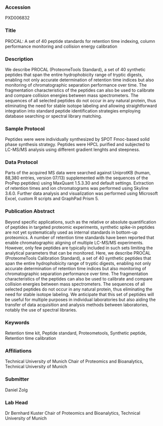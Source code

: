 ### Accession
PXD006832

### Title
PROCAL: A set of 40 peptide standards for retention time indexing, column performance monitoring and collision energy calibration

### Description
We describe PROCAL (ProteomeTools Standard), a set of 40 synthetic peptides that span the entire hydrophobicity range of tryptic digests, enabling not only accurate determination of retention time indices but also monitoring of chromatographic separation performance over time. The fragmentation characteristics of the peptides can also be used to calibrate and compare collision energies between mass spectrometers. The sequences of all selected peptides do not occur in any natural protein, thus eliminating the need for stable isotope labeling and allowing straightforward integration into standard peptide identification strategies employing database searching or spectral library matching.

### Sample Protocol
Peptides were were individually synthesized by SPOT Fmoc-based solid phase synthesis strategy.  Peptides were HPCL purified and subjected to LC-MS/MS analysis using different gradient lenghts and steepness.

### Data Protocol
Parts of the acquired MS data were searched against UniprotKB (human, 88,380 entries, version 07/13) supplemented with the sequences of the ProPep peptides) using MaxQuant 1.5.3.30 and default settings. Extraction of retention times and ion chromatograms was performed using Skyline 3.6.0. Further data analysis and visualization was performed using Microsoft Excel, custom R scripts and GraphPad Prism 5.

### Publication Abstract
Beyond specific applications, such as the relative or absolute quantification of peptides in targeted proteomic experiments, synthetic spike-in peptides are not yet systematically used as internal standards in bottom-up proteomics. A number of retention time standards have been reported that enable chromatographic aligning of multiple LC-MS/MS experiments. However, only few peptides are typically included in such sets limiting the analytical parameters that can be monitored. Here, we describe PROCAL (ProteomeTools Calibration Standard), a set of 40 synthetic peptides that span the entire hydrophobicity range of tryptic digests, enabling not only accurate determination of retention time indices but also monitoring of chromatographic separation performance over time. The fragmentation characteristics of the peptides can also be used to calibrate and compare collision energies between mass spectrometers. The sequences of all selected peptides do not occur in any natural protein, thus eliminating the need for stable isotope labeling. We anticipate that this set of peptides will be useful for multiple purposes in individual laboratories but also aiding the transfer of data acquisition and analysis methods between laboratories, notably the use of spectral libraries.

### Keywords
Retention time kit, Peptide standard, Proteometools, Synthetic peptide, Retention time calibration

### Affiliations
Technical University of Munich
Chair of Proteomics and Bioanalytics, Technical University of Munich

### Submitter
Daniel Zolg

### Lab Head
Dr Bernhard Kuster
Chair of Proteomics and Bioanalytics, Technical University of Munich


